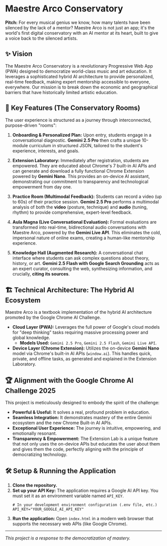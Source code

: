 # Maestre Arco Conservatory

**Pitch:** For every musical genius we know, how many talents have been silenced by the lack of a mentor? Maestre Arco is not just an app; it's the world's first digital conservatory with an AI mentor at its heart, built to give a voice back to the silenced artists.

## ✨ Vision

The Maestre Arco Conservatory is a revolutionary Progressive Web App (PWA) designed to democratize world-class music and art education. It leverages a sophisticated hybrid AI architecture to provide personalized, real-time feedback, making expert mentorship accessible to everyone, everywhere. Our mission is to break down the economic and geographical barriers that have historically limited artistic education.

## 🚀 Key Features (The Conservatory Rooms)

The user experience is structured as a journey through interconnected, purpose-driven "rooms":

1.  **Onboarding & Personalized Plan:** Upon entry, students engage in a conversational diagnostic. **Gemini 2.5 Pro** then crafts a unique 10-module curriculum in structured JSON, tailored to the student's experience, interests, and goals.

2.  **Extension Laboratory:** Immediately after registration, students are empowered. They are educated about Chrome's 7 built-in AI APIs and can generate and download a fully functional Chrome Extension powered by **Gemini Nano**. This provides an on-device AI assistant, demonstrating our commitment to transparency and technological empowerment from day one.

3.  **Practice Room (Multimodal Feedback):** Students can record a video (up to 60s) of their practice session. **Gemini 2.5 Pro** performs a multimodal analysis of both the **video** (posture, technique) and **audio** (tuning, rhythm) to provide comprehensive, expert-level feedback.

4.  **Aula Magna (Live Conversational Evaluation):** Formal evaluations are transformed into real-time, bidirectional audio conversations with Maestre Arco, powered by the **Gemini Live API**. This eliminates the cold, impersonal nature of online exams, creating a human-like mentorship experience.

5.  **Knowledge Hall (Augmented Research):** A conversational chat interface where students can ask complex questions about theory, history, or art. **Gemini 2.5 Flash with Google Search Grounding** acts as an expert curator, consulting the web, synthesizing information, and crucially, **citing its sources**.

## 🏗️ Technical Architecture: The Hybrid AI Ecosystem

Maestre Arco is a textbook implementation of the hybrid AI architecture promoted by the Google Chrome AI Challenge.

*   **Cloud Layer (PWA):** Leverages the full power of Google's cloud models for "deep thinking" tasks requiring massive processing power and global knowledge.
    *   **Models Used:** `Gemini 2.5 Pro`, `Gemini 2.5 Flash`, `Gemini Live API`.
*   **Device Layer (Chrome Extension):** Utilizes the on-device **Gemini Nano** model via Chrome's built-in AI APIs (`window.ai`). This handles quick, private, and offline tasks, as generated and explained in the Extension Laboratory.

## 🏆 Alignment with the Google Chrome AI Challenge 2025

This project is meticulously designed to embody the spirit of the challenge:

*   **Powerful & Useful:** It solves a real, profound problem in education.
*   **Seamless Integration:** It demonstrates mastery of the entire Gemini ecosystem and the new Chrome Built-in AI APIs.
*   **Exceptional User Experience:** The journey is intuitive, empowering, and emotionally resonant.
*   **Transparency & Empowerment:** The Extension Lab is a unique feature that not only uses the on-device APIs but educates the user about them and gives them the code, perfectly aligning with the principle of democratizing technology.

## 🛠️ Setup & Running the Application

1.  **Clone the repository.**
2.  **Set up your API Key:** The application requires a Google AI API key. You must set it as an environment variable named `API_KEY`.
    ```
    # In your development environment configuration (.env file, etc.)
    API_KEY="YOUR_GOOGLE_AI_API_KEY"
    ```
3.  **Run the application:** Open `index.html` in a modern web browser that supports the necessary web APIs (like Google Chrome).

---
*This project is a response to the democratization of mastery.*